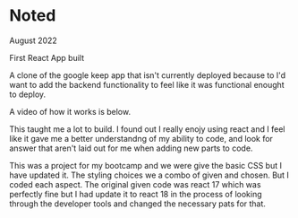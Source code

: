 # Noted

August 2022

First React App built

A clone of the google keep app that isn't currently deployed because to I'd want to add the backend functionality to feel like it was functional enought to deploy.

A video of how it works is below.

This taught me a lot to build. I found out I really enojy using react and I feel like it gave me a better understandng of my ability to code, and look for answer that aren't laid out for me when adding new parts to code.

This was a project for my bootcamp and we were give the basic CSS but I have updated it. The styling choices we a combo of given and chosen. But I coded each aspect. The original given code was react 17 which was perfectly fine but I had update it to react 18 in the process of looking through the developer tools and changed the necessary pats for that. 
